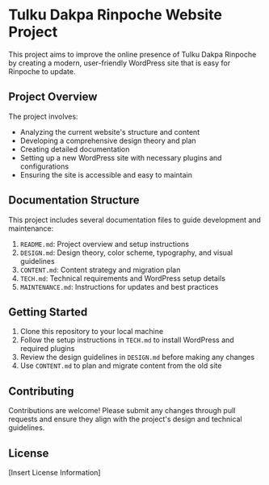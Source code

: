 # Tulku Dakpa Rinpoche Website Project

This project aims to improve the online presence of Tulku Dakpa Rinpoche by creating a modern, user-friendly WordPress site that is easy for Rinpoche to update.

## Project Overview

The project involves:
- Analyzing the current website's structure and content
- Developing a comprehensive design theory and plan
- Creating detailed documentation
- Setting up a new WordPress site with necessary plugins and configurations
- Ensuring the site is accessible and easy to maintain

## Documentation Structure

This project includes several documentation files to guide development and maintenance:

1. `README.md`: Project overview and setup instructions
2. `DESIGN.md`: Design theory, color scheme, typography, and visual guidelines
3. `CONTENT.md`: Content strategy and migration plan
4. `TECH.md`: Technical requirements and WordPress setup details
5. `MAINTENANCE.md`: Instructions for updates and best practices

## Getting Started

1. Clone this repository to your local machine
2. Follow the setup instructions in `TECH.md` to install WordPress and required plugins
3. Review the design guidelines in `DESIGN.md` before making any changes
4. Use `CONTENT.md` to plan and migrate content from the old site

## Contributing

Contributions are welcome! Please submit any changes through pull requests and ensure they align with the project's design and technical guidelines.

## License

[Insert License Information]
